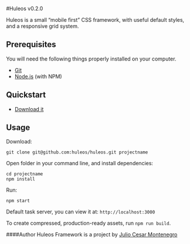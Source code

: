 #Huleos v0.2.0

Huleos is a small “mobile first” CSS framework, with useful default styles, and a responsive grid system.

## Prerequisites

You will need the following things properly installed on your computer.

* [Git](http://git-scm.com/)
* [Node.js](http://nodejs.org/) (with NPM)

## Quickstart

* [Download it](https://github.com/huleos/huleos/archive/master.zip)

## Usage

Download:
```
git clone git@github.com:huleos/huleos.git projectname
```

Open folder in your command line, and install dependencies:
```
cd projectname
npm install
```

Run:
```
npm start
```
Default task server, you can view it at: `http://localhost:3000`


To create compressed, production-ready assets, run `npm run build`.

####Author
Huleos Framework is a project by [Julio Cesar Montenegro](http://huleos.com)